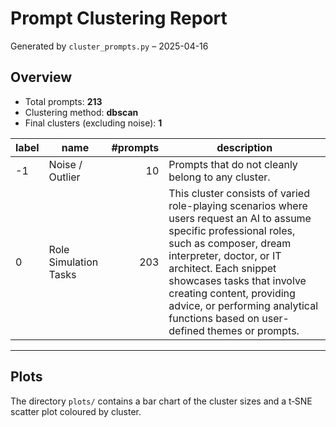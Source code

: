 # Prompt Clustering Report

Generated by `cluster_prompts.py` – 2025-04-16

## Overview

- Total prompts: **213**
- Clustering method: **dbscan**
- Final clusters (excluding noise): **1**

| label | name                  | #prompts | description                                                                                                                                                                                                                                                                                                                                     |
| ----- | --------------------- | -------: | ----------------------------------------------------------------------------------------------------------------------------------------------------------------------------------------------------------------------------------------------------------------------------------------------------------------------------------------------- |
| -1    | Noise / Outlier       |       10 | Prompts that do not cleanly belong to any cluster.                                                                                                                                                                                                                                                                                              |
| 0     | Role Simulation Tasks |      203 | This cluster consists of varied role-playing scenarios where users request an AI to assume specific professional roles, such as composer, dream interpreter, doctor, or IT architect. Each snippet showcases tasks that involve creating content, providing advice, or performing analytical functions based on user-defined themes or prompts. |

---

## Plots

The directory `plots/` contains a bar chart of the cluster sizes and a t‑SNE scatter plot coloured by cluster.
